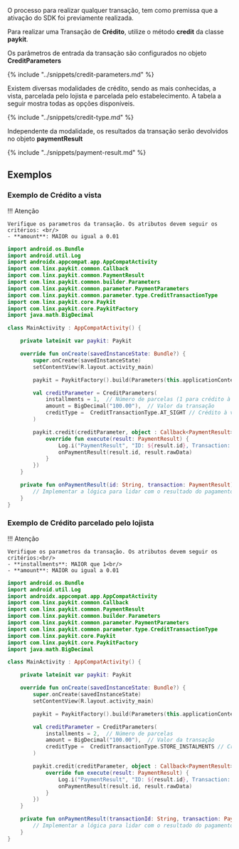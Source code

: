 O processo para realizar qualquer transação, tem como premissa que a ativação do SDK foi previamente realizada. 

Para realizar uma Transação de **Crédito**, utilize o método **credit** da classe **paykit**.

Os parâmetros de entrada da transação são configurados no objeto **CreditParameters**

{% include "../snippets/credit-parameters.md" %}

Existem diversas modalidades de crédito, sendo as mais conhecidas, a vista, parcelada pelo lojista e parcelada pelo estabelecimento.
A tabela a seguir mostra todas as opções disponíveis.

{% include "../snippets/credit-type.md" %}

Independente da modalidade, os resultados da transação serão devolvidos no objeto **paymentResult**

{% include "../snippets/payment-result.md" %}

## Exemplos

### Exemplo de Crédito a vista

!!! Atenção 

    Verifique os parametros da transação. Os atributos devem seguir os critérios: <br/>
    - **amount**: MAIOR ou igual a 0.01

```kotlin
import android.os.Bundle
import android.util.Log
import androidx.appcompat.app.AppCompatActivity
import com.linx.paykit.common.Callback
import com.linx.paykit.common.PaymentResult
import com.linx.paykit.common.builder.Parameters
import com.linx.paykit.common.parameter.PaymentParameters
import com.linx.paykit.common.parameter.type.CreditTransactionType
import com.linx.paykit.core.Paykit
import com.linx.paykit.core.PaykitFactory
import java.math.BigDecimal

class MainActivity : AppCompatActivity() {

    private lateinit var paykit: Paykit

    override fun onCreate(savedInstanceState: Bundle?) {
        super.onCreate(savedInstanceState)
        setContentView(R.layout.activity_main)

        paykit = PaykitFactory().build(Parameters(this.applicationContext, "Credito à Vista", PaykitId("PAYKIT_ID")))

        val creditParameter = CreditParameters(
            installments = 1,  // Número de parcelas (1 para crédito à vista)
            amount = BigDecimal("100.00"),  // Valor da transação
            creditType =  CreditTransactionType.AT_SIGHT // Crédito à vista
        )

        paykit.credit(creditParameter, object : Callback<PaymentResult> {
            override fun execute(result: PaymentResult) {
                Log.i("PaymentResult", "ID: ${result.id}, Transaction: ${result.rawData}")
                onPaymentResult(result.id, result.rawData)
            }
        })
    }

    private fun onPaymentResult(id: String, transaction: PaymentResult) {
        // Implementar a lógica para lidar com o resultado do pagamento
    }
}
```

### Exemplo de Crédito parcelado pelo lojista 

!!! Atenção 

    Verifique os parametros da transação. Os atributos devem seguir os critérios:<br/>
    - **installments**: MAIOR que 1<br/>
    - **amount**: MAIOR ou igual a 0.01

```kotlin
import android.os.Bundle
import android.util.Log
import androidx.appcompat.app.AppCompatActivity
import com.linx.paykit.common.Callback
import com.linx.paykit.common.PaymentResult
import com.linx.paykit.common.builder.Parameters
import com.linx.paykit.common.parameter.PaymentParameters
import com.linx.paykit.common.parameter.type.CreditTransactionType
import com.linx.paykit.core.Paykit
import com.linx.paykit.core.PaykitFactory
import java.math.BigDecimal

class MainActivity : AppCompatActivity() {

    private lateinit var paykit: Paykit

    override fun onCreate(savedInstanceState: Bundle?) {
        super.onCreate(savedInstanceState)
        setContentView(R.layout.activity_main)

        paykit = PaykitFactory().build(Parameters(this.applicationContext, "Credito parcelado", PaykitId("PAYKIT_ID")))

        val creditParameter = CreditParameters(
            installments = 2,  // Número de parcelas
            amount = BigDecimal("100.00"),  // Valor da transação
            creditType =  CreditTransactionType.STORE_INSTALMENTS // Crédito parcelado lojista
        )

        paykit.credit(creditParameter, object : Callback<PaymentResult> {
            override fun execute(result: PaymentResult) {
                Log.i("PaymentResult", "ID: ${result.id}, Transaction: ${result.rawData}")
                onPaymentResult(result.id, result.rawData)
            }
        })
    }

    private fun onPaymentResult(transactionId: String, transaction: PaymentResult) {
        // Implementar a lógica para lidar com o resultado do pagamento
    }
}
```
